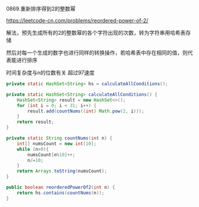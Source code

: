 0869.重新排序得到2的整数幂

https://leetcode-cn.com/problems/reordered-power-of-2/

解法，预先生成所有的2的整数幂的各个字符出现的次数，转为字符串用哈希表存储

然后对每一个生成的数字也进行同样的转换操作，若哈希表中存在相同的值，则代表能进行排序

时间复杂度与n的位数有关
超过97速度



```java
private static HashSet<String> hs = calculateAllConditions();

private static HashSet<String> calculateAllConditions() {
    HashSet<String> result = new HashSet<>();
    for (int i = 0; i < 31; i++) {
        result.add(countNums((int) Math.pow(2, i)));
    }
    return result;
}

private static String countNums(int n) {
    int[] numsCount = new int[10];
    while (n>0){
        numsCount[n%10]++;
        n/=10;
    }
    return Arrays.toString(numsCount);
}

public boolean reorderedPowerOf2(int n) {
    return hs.contains(countNums(n));
}
```

